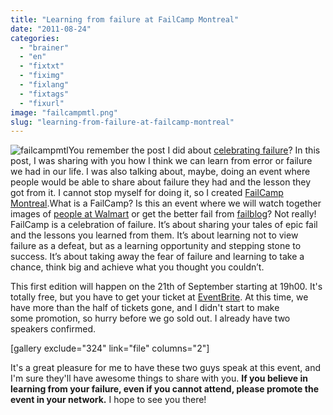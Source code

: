```yaml
---
title: "Learning from failure at FailCamp Montreal"
date: "2011-08-24"
categories: 
  - "brainer"
  - "en"
  - "fixtxt"
  - "fiximg"
  - "fixlang"
  - "fixtags"
  - "fixurl"
image: "failcampmtl.png"
slug: "learning-from-failure-at-failcamp-montreal"
---
```


![](images/failcampmtl.png "failcampmtl")You remember the post I did about [celebrating failure](https://fred.dev/celebrate-failure/ "Blog post about celebrating failure")? In this post, I was sharing with you how I think we can learn from error or failure we had in our life. I was also talking about, maybe, doing an event where people would be able to share about failure they had and the lesson they got from it. I cannot stop myself for doing it, so I created [FailCamp Montreal](https://failcampmtl.org/ "FailCamp Montreal website").What is a FailCamp? Is this an event where we will watch together images of [people at Walmart](https://www.peopleofwalmart.com/photos "Funny website of people of Walmart") or get the better fail from [failblog](https://failblog.org/ "Failblog")? Not really! FailCamp is a celebration of failure. It’s about sharing your tales of epic fail and the lessons you learned from them. It’s about learning not to view failure as a defeat, but as a learning opportunity and stepping stone to success. It’s about taking away the fear of failure and learning to take a chance, think big and achieve what you thought you couldn’t.

This first edition will happen on the 21th of September starting at 19h00. It's totally free, but you have to get your ticket at [EventBrite](https://www.eventbrite.com/event/486528219 "FailCamp Montreal EventBrite"). At this time, we have more than the half of tickets gone, and I didn't start to make some promotion, so hurry before we go sold out. I already have two speakers confirmed.

\[gallery exclude="324" link="file" columns="2"\]

It's a great pleasure for me to have these two guys speak at this event, and I'm sure they'll have awesome things to share with you. **If you believe in learning from your failure, even if you cannot attend, please promote the event in your network.** I hope to see you there!
